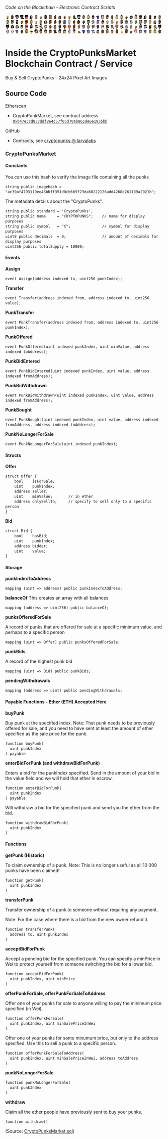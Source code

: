 _Code on the Blockchain - Electronic Contract Scripts_

![](../i/punks-banner.png)

# Inside the CryptoPunksMarket Blockchain Contract / Service

Buy & Sell CryptoPunks - 24x24 Pixel Art Images




## Source Code

Etherscan

- CryptoPunkMarket, see contract address [`0xb47e3cd837ddf8e4c57f05d70ab865de6e193bbb`](https://etherscan.io/address/0xb47e3cd837ddf8e4c57f05d70ab865de6e193bbb#code)


GitHub

- Contracts, see [cryptopunks @ larvalabs](https://github.com/larvalabs/cryptopunks)




### CryptoPunksMarket

#### Constants

You can use this hash to verify the image file containing all the punks

``` solidity
string public imageHash = "ac39af4793119ee46bbff351d8cb6b5f23da60222126add4268e261199a2921b";
```

The metadata details about the "CryptoPunks".

``` solidity
string public standard = 'CryptoPunks';
string public name     = "CRYPTOPUNKS";    // name for display purposes
string public symbol   = "Ͼ";              // symbol for display purposes
uint8 public decimals  = 0;                // amount of decimals for display purposes
uint256 public totalSupply = 10000;
```

#### Events

**Assign**

``` solidity
event Assign(address indexed to, uint256 punkIndex);
```

**Transfer**

``` solidity
event Transfer(address indexed from, address indexed to, uint256 value);
```

**PunkTransfer**

``` solidity
event PunkTransfer(address indexed from, address indexed to, uint256 punkIndex);
```
**PunkOffered**

``` solidity
event PunkOffered(uint indexed punkIndex, uint minValue, address indexed toAddress);
```
**PunkBidEntered**
``` solidity
event PunkBidEntered(uint indexed punkIndex, uint value, address indexed fromAddress);
```
**PunkBidWithdrawn**
``` solidity
event PunkBidWithdrawn(uint indexed punkIndex, uint value, address indexed fromAddress);
```
**PunkBought**
``` solidity
event PunkBought(uint indexed punkIndex, uint value, address indexed fromAddress, address indexed toAddress);
```
**PunkNoLongerForSale**
``` solidity
event PunkNoLongerForSale(uint indexed punkIndex);
```


#### Structs

**Offer**

``` solidity
struct Offer {
    bool    isForSale;
    uint    punkIndex;
    address seller;
    uint    minValue;       // in ether
    address onlySellTo;     // specify to sell only to a specific person
}
```

**Bid**

``` solidity
struct Bid {
    bool    hasBid;
    uint    punkIndex;
    address bidder;
    uint    value;
}
```


#### Storage

**punkIndexToAddress**
``` solidity
mapping (uint => address) public punkIndexToAddress;
```

**balanceOf**
This creates an array with all balances
``` solidity
mapping (address => uint256) public balanceOf;
```

**punksOfferedForSale**

 A record of punks that are offered for sale at a specific minimum value, and perhaps to a specific person

``` solidity
mapping (uint => Offer) public punksOfferedForSale;
```

**punkBids**

A record of the highest punk bid
``` solidity
mapping (uint => Bid) public punkBids;
```

**pendingWithdrawals**

``` solidity
mapping (address => uint) public pendingWithdrawals;
```



#### Payable Functions  - Ether (ETH) Accepted Here

**buyPunk**

Buy punk at the specified index.
Note: That punk needs to be previously offered for sale,
and you need to have sent at least the amount of ether specified
as the sale price for the punk.

``` solidity
function buyPunk(
  uint punkIndex
) payable
```

**enterBidForPunk  (and withdrawBidForPunk)**

Enters a bid for the punkIndex specified.
Send in the amount of your bid in the value field and we will hold that ether in escrow.

``` solidity
function enterBidForPunk(
  uint punkIndex
) payable
```

Will withdraw a bid for the specified punk and send you the ether from the bid.

``` solidity
function withdrawBidForPunk(
  uint punkIndex
)
```




#### Functions

**getPunk (Historic)**

To claim ownership of a punk.
Note: This is no longer useful as all 10 000 punks have been claimed!

``` solidity
function getPunk(
  uint punkIndex
)
```


**transferPunk**

Transfer ownership of a punk to someone without requiring any payment.

Note: For the case where there is a bid from the new owner refund it.

``` solidity
function transferPunk(
  address to, uint punkIndex
)
```

**acceptBidForPunk**

Accept a pending bid for the specified punk.
You can specify a minPrice in Wei to protect yourself from someone switching the bid for a lower bid.

``` solidity
function acceptBidForPunk(
  uint punkIndex, uint minPrice
)
```


**offerPunkForSale, offerPunkForSaleToAddress**

Offer one of your punks for sale to anyone willing
to pay the minimum price specified (in Wei).

``` solidity
function offerPunkForSale(
  uint punkIndex, uint minSalePriceInWei
)
```

Offer one of your punks for some minumum price,
but only to the address specified.
Use this to sell a punk to a specific person.

``` solidity
function offerPunkForSaleToAddress(
  uint punkIndex, uint minSalePriceInWei, address toAddress
)
```


**punkNoLongerForSale**

``` solidity
function punkNoLongerForSale(
  uint punkIndex
)
```


**withdraw**

Claim all the ether people have previously sent to buy your punks.

``` solidity
function withdraw()
```



(Source: [CryptoPunksMarket.sol](CryptoPunksMarket.sol))



